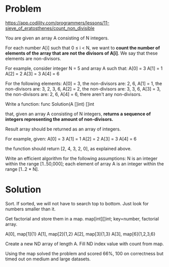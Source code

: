 # Problem

https://app.codility.com/programmers/lessons/11-sieve_of_eratosthenes/count_non_divisible

You are given an array A consisting of N integers.

For each number A[i] such that 0 ≤ i < N, 
we want to **count the number of elements of the array that are not the divisors of A[i]**.
We say that these elements are non-divisors.

For example, consider integer N = 5 and array A such that:
A[0] = 3
A[1] = 1
A[2] = 2
A[3] = 3
A[4] = 6

For the following elements:
A[0] = 3, the non-divisors are: 2, 6,
A[1] = 1, the non-divisors are: 3, 2, 3, 6,
A[2] = 2, the non-divisors are: 3, 3, 6,
A[3] = 3, the non-divisors are: 2, 6,
A[4] = 6, there aren't any non-divisors.

Write a function: func Solution(A []int) []int

that, given an array A consisting of N integers, 
**returns a sequence of integers representing the amount of non-divisors.**

Result array should be returned as an array of integers.

For example, given:
    A[0] = 3
    A[1] = 1
    A[2] = 2
    A[3] = 3
    A[4] = 6

the function should return [2, 4, 3, 2, 0], as explained above.

Write an efficient algorithm for the following assumptions:
N is an integer within the range [1..50,000];
each element of array A is an integer within the range [1..2 * N].

# Solution

Sort. If sorted, we will not have to search top to bottom.
Just look for numbers smaller than it.

Get factorial and store them in a map.
map[int][]int; key=number, factorial array.

A[0], map[1]{1}
A[1], map[2]{1,2}
A[2], map[3]{1,3}
A[3], map[6]{1,2,3,6}

Create a new ND array of length A. Fill 
ND index value with count from map.


Using the map solved the problem and scored 66%, 
100 on correctness but timed out on medium and 
large datasets.






